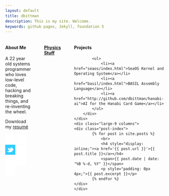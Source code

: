 ```yaml
---
layout: default
title: dbittman
description: This is my site. Welcome.
keywords: github pages, Jekyll, foundation 5
---
```


<div class="row">
<div class="large-12 columns middle text-center">
</div>
</div>

<div class="row">
	<div class="large-3 columns panel">
		<div class="row">
			<h4>About Me</h4>
			<p>A 22 year old systems programmer who loves low-level code, hacking and breaking things,
			and re-inventing the wheel.</p>
			<p>Download my <a href="download/resume.pdf">resum&#233;</a></p>
			<div class="row text-center">
			<a href="http://facebook.com/daniel.a.bittman" target="_blank">      <img src="icons/facebook.png"   style="background-color:#3B5998;"></a>
			<a href="http://github.com/dbittman" target="_blank">                <img src="icons/github.png"     style="background-color:#4183C4;"></a>
			<a href="http://twitter.com/danielbittman" target="_blank">          <img src="icons/twitter.png"     style="background-color:#FFFFFF;" width="32" height="32"></a>
			<a href="https://www.linkedin.com/in/danielbittman" target="_blank"> <img src="icons/linkedin.png"   style="background-color:#007FB1;"></a>
			<a href="mailto:danielbittman1@gmail.com" target="_blank">           <img src="icons/gmail.png"      style="background-color:#DD4B39;"></a>
			<a href="http://google.com/+DanielBittman" target="_blank">          <img src="icons/googleplus.png" style="background-color:#D14836;"></a>
			<a href="http://www.youtube.com/user/danielbittman1" target="_blank"><img src="icons/youtube.png"    style="background-color:#CD332D;"></a>
			</div>
		</div>
		<hr>
		<div class="row text-center">
		<h4><a href="physics/index.html">Physics Stuff</a></h4>
		</div>
		<hr>
		<div class="row">
			<h4>Projects</h4>

			<ul>
				<li><a href="seaos/index.html">SeaOS Kernel and Operating System</a></li>
				<li><a href="basil/index.html">BASIL Assembly Language</a></li>
				<li><a href="http://github.com/dbittman/hanabi-ai">AI for the Hanabi Card Game</a></li>
			</ul>
		</div>
	</div>
	<div class="large-9 columns">
	<div class="post-index">
			{% for post in site.posts %}
				<br>
				<h4 style="display: inline;"><a href='{{ post.url }}'>{{ post.title }}</a></h4>
				<span>{{ post.date | date: "%B %-d, %Y" }}</span> 
				<p style="padding: 0px 4px;">{{ post.excerpt }}</p>
			{% endfor %}
	</div>
	</div>
</div>


<div class="row"> 
</div>

<div class="row">
</div>

